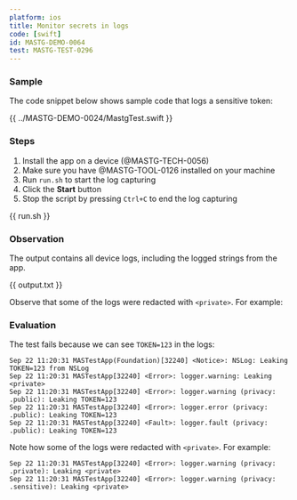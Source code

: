 ```yaml
---
platform: ios
title: Monitor secrets in logs
code: [swift]
id: MASTG-DEMO-0064
test: MASTG-TEST-0296
---
```


### Sample

The code snippet below shows sample code that logs a sensitive token:

{{ ../MASTG-DEMO-0024/MastgTest.swift }}

### Steps

1. Install the app on a device (@MASTG-TECH-0056)
2. Make sure you have @MASTG-TOOL-0126 installed on your machine
3. Run `run.sh` to start the log capturing
4. Click the **Start** button
5. Stop the script by pressing `Ctrl+C` to end the log capturing

{{ run.sh }}

### Observation

The output contains all device logs, including the logged strings from the app.

{{ output.txt }}

Observe that some of the logs were redacted with `<private>`. For example:

### Evaluation

The test fails because we can see `TOKEN=123` in the logs:

```text
Sep 22 11:20:31 MASTestApp(Foundation)[32240] <Notice>: NSLog: Leaking TOKEN=123 from NSLog
Sep 22 11:20:31 MASTestApp[32240] <Error>: logger.warning: Leaking <private>
Sep 22 11:20:31 MASTestApp[32240] <Error>: logger.warning (privacy: .public): Leaking TOKEN=123
Sep 22 11:20:31 MASTestApp[32240] <Error>: logger.error (privacy: .public): Leaking TOKEN=123
Sep 22 11:20:31 MASTestApp[32240] <Fault>: logger.fault (privacy: .public): Leaking TOKEN=123
```

Note how some of the logs were redacted with `<private>`. For example:

```text
Sep 22 11:20:31 MASTestApp[32240] <Error>: logger.warning (privacy: .private): Leaking <private>
Sep 22 11:20:31 MASTestApp[32240] <Error>: logger.warning (privacy: .sensitive): Leaking <private>
```
